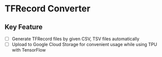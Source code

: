 # TFRecord Converter

## Key Feature

- [ ] Generate TFRecord files by given CSV, TSV files automatically
- [ ] Upload to Google Cloud Storage for convenient usage while using TPU with TensorFlow
